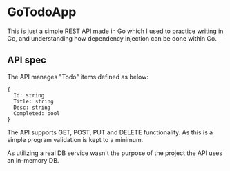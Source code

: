 # GoTodoApp

This is just a simple REST API made in Go which I used to practice writing in Go, and understanding how dependency injection can be done within Go.

## API spec

The API manages "Todo" items defined as below:

```
{
  Id: string 
  Title: string
  Desc: string
  Completed: bool   
}
```

The API supports GET, POST, PUT and DELETE functionality. As this is a simple program validation is kept to a minimum.

As utilizing a real DB service wasn't the purpose of the project the API uses an in-memory DB.
